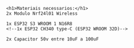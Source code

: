 <!DOCTYPE html>
<html lang="pt-br">
  <head>
    <title> Jammer-BLE-WiFi </title>
    <meta charset="utf-8">
  </head>
  <body>
    
    <h1>Materiais necessarios:</h1>
    2x Modulo Nrf24l01 Wireless

    1x ESP32 S3 WROOM 1 N16R8
    <!--1x ESP32 CH340 type-C (ESP32 WROOM 32D)-->

    2x Capacitor 50v entre 10uF a 100uF
    
  </body>
</html>
